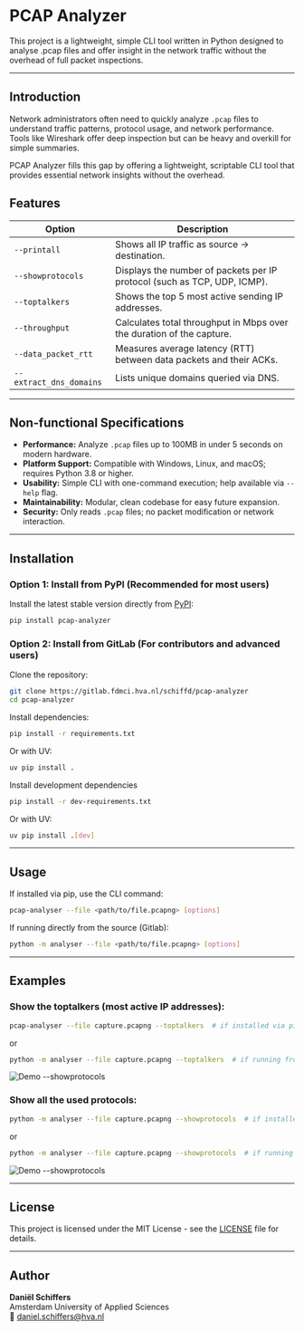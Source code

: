 #  PCAP Analyzer

This project is a lightweight, simple CLI tool written in Python designed to analyse .pcap files and offer insight in the network traffic without the overhead of full packet inspections.

---

## Introduction 
Network administrators often need to quickly analyze `.pcap` files to understand traffic patterns, protocol usage, and network performance. Tools like Wireshark offer deep inspection but can be heavy and overkill for simple summaries.

PCAP Analyzer fills this gap by offering a lightweight, scriptable CLI tool that provides essential network insights without the overhead.

## Features
| Option                  | Description                                                              |
|-------------------------|--------------------------------------------------------------------------|
| `--printall`            | Shows all IP traffic as source → destination.                            |
| `--showprotocols`       | Displays the number of packets per IP protocol (such as TCP, UDP, ICMP). |
| `--toptalkers`          | Shows the top 5 most active sending IP addresses.                        |
| `--throughput`          | Calculates total throughput in Mbps over the duration of the capture.    |
| `--data_packet_rtt`     | Measures average latency (RTT) between data packets and their ACKs.      |
| `--extract_dns_domains` | Lists unique domains queried via DNS.                                    |
---
## Non-functional Specifications
- **Performance:** Analyze `.pcap` files up to 100MB in under 5 seconds on modern hardware.
- **Platform Support:** Compatible with Windows, Linux, and macOS; requires Python 3.8 or higher.
- **Usability:** Simple CLI with one-command execution; help available via `--help` flag.
- **Maintainability:** Modular, clean codebase for easy future expansion.
- **Security:** Only reads `.pcap` files; no packet modification or network interaction.
---
## Installation

### Option 1: Install from PyPI (Recommended for most users)

Install the latest stable version directly from [PyPI](https://pypi.org/project/pcap-analyzer/):

```bash
pip install pcap-analyzer
```

### Option 2: Install from GitLab (For contributors and advanced users)

Clone the repository:

```bash
git clone https://gitlab.fdmci.hva.nl/schiffd/pcap-analyzer
cd pcap-analyzer
```

Install dependencies:

```bash
pip install -r requirements.txt
````

Or with UV:
```bash
uv pip install .
````

Install development dependencies

```bash
pip install -r dev-requirements.txt

````

Or with UV:

```bash
uv pip install .[dev]
````

---

## Usage

If installed via pip, use the CLI command:

```bash
pcap-analyser --file <path/to/file.pcapng> [options]
````

If running directly from the source (Gitlab):

```bash
python -m analyser --file <path/to/file.pcapng> [options]
````

---

## Examples

### Show the toptalkers (most active IP addresses):

```bash
pcap-analyser --file capture.pcapng --toptalkers  # if installed via pip
```

or

```bash
python -m analyser --file capture.pcapng --toptalkers  # if running from source (GitLab)
```

![Demo --showprotocols](images/toptalkers.gif)


### Show all the used protocols:

```bash
python -m analyser --file capture.pcapng --showprotocols  # if installed via pip
```

or

```bash
python -m analyser --file capture.pcapng --showprotocols  # if running from source (GitLab)
```

![Demo --showprotocols](images/showprotocols.gif)

---

## License

This project is licensed under the MIT License - see the [LICENSE](./LICENSE) file for details.

---

## Author
**Daniël Schiffers**  
Amsterdam University of Applied Sciences  
📧 [daniel.schiffers@hva.nl](mailto:daniel.schiffers@hva.nl)



